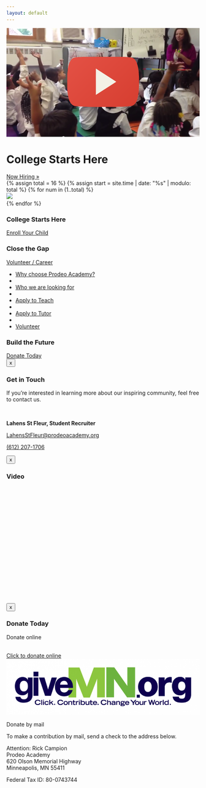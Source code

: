 ```yaml
---
layout: default
---
```


<div class='container'>
    <div class='carousel slide'>
        <div class='carousel-inner'>
            <div class='container'>
                <div class='carousel-caption'>
                    <a id='youtube-link' href='#youtube-modal' data-toggle='modal'>
                        <img class='pull-left' data-position='top' rel='tooltip' src='/assets/youtube.png' title='Watch our video'>
                    </a>
                    <h1>College Starts Here</h1>
                    <a class='btn' href='/get_involved/work_at_prodeo'>Now Hiring &raquo;</a>
                </div>
            </div>
            {% assign total = 16 %}
            {% assign start = site.time | date: "%s" | modulo: total %}
            {% for num in (1..total) %}
                <div class='{% if forloop.index0 == start %} active {% endif %}item'>
                    <img src='/assets/index/{{ num }}.jpg'>
                </div>
            {% endfor %}
        </div>
    </div>
</div>
<div class='container'>
    <div class='row center' id='index'>
        <div class='span4'>
            <div class='hero-unit' id='families'>
                <h3>College Starts Here</h3>
                <div class='btn-group dropup'>
                    <a class='btn btn-large dropdown-toggle' href='/enroll'>
                        Enroll Your Child
                    </a>
                </div>
            </div>
        </div>
        <div class='span4'>
            <div class='hero-unit' id='donors'>
                <h3>Close the Gap</h3>
                <div class='btn-group dropup'>
                    <a class='btn btn-large dropdown-toggle' data-toggle='dropdown' href='#'>
                        Volunteer / Career
                        <span class='caret'></span>
                    </a>
                    <ul class='dropdown-menu'>
                        <li>
                            <a href='/assets/handout_one.pdf' target='_blank'>Why choose Prodeo Academy?</a>
                        </li>
                        <li class='divider'></li>
                        <li>
                            <a href='/assets/handout_four.pdf' target='_blank'>Who we are looking for</a>
                        </li>
                        <li class='divider'></li>
                        <li>
                            <a href='/contact/apply_to_teach'>Apply to Teach</a>
                        </li>
                        <li class='divider'></li>
                        <li>
                            <a href='/contact/apply_to_tutor'>Apply to Tutor</a>
                        </li>
                        <li class='divider'></li>
                        <li>
                            <a href='/contact/volunteer'>Volunteer</a>
                        </li>
                    </ul>
                </div>
            </div>
        </div>
        <div class='span4'>
            <div class='hero-unit' id='tutors'>
                <h3>Build the Future</h3>
                <div class='btn-group dropup'>
                    <a class='btn btn-large' data-toggle='modal' href='#donate'>Donate Today</a>
                </div>
            </div>
        </div>
    </div>
</div>
<div class='modal hide fade' id='stay-in-touch'>
    <div class='modal-header'>
        <button class='close' data-dismiss='modal' type='button'>x</button>
        <h3>Get in Touch</h3>
    </div>
    <div class='modal-body'>
        <p class='lead'>If you’re interested in learning more about our inspiring community, feel free to contact us.</p>
        <br>
        <p>
            <b>Lahens St Fleur, Student Recruiter</b>
        </p>
        <p>
            <a href='mailto:LahensStFleur@prodeoacademy.org'>LahensStFleur@prodeoacademy.org</a>
        </p>
        <p>
            <a href='tel:6122071706'>(612) 207-1706</a>
        </p>
    </div>
</div>
<div class='modal hide fade' id='youtube-modal'>
    <div class='modal-header'>
        <button class='close' data-dismiss='modal' id='stop-video' type='button'>x</button>
        <h3>Video</h3>
    </div>
    <div class='modal-body'>
        <iframe allowfullscreen frameborder='0' height='300px' id='video' ssrc='//www.youtube.com/embed/QmSOaDtUN74?autoplay=1' width='530px'></iframe>
    </div>
</div>
<div class='modal hide fade' id='donate'>
    <div class='modal-header'>
        <button class='close' data-dismiss='modal' id='stop-video' type='button'>x</button>
        <h3>Donate Today</h3>
    </div>
    <div class='modal-body'>
        <div class='row-fluid'>
            <div class='span7'>
                <div id='razoo_donation_widget'>
                    <p class='lead'>Donate online</p>
                    <br>
                    <div class='center'>
                        <a href='http://www.razoo.com/story/Education-Prodeo-Academy' target='_blank'>
                            <span>Click to donate online</span>
                            <img src='/assets/givemn.png'>
                        </a>
                    </div>
                </div>
                <script type='text/javascript'>
                    var r_params = {
                        "title":"Prodeo Academy",
                        "short_description":"Help close the achievement gap in MN! We are thankful for any level of support.",
                        "long_description":"Prodeo Academy is a K-8, free, public charter school in Minneapolis. From the first day of kindergarten, we are preparing our children for college. At Prodeo Academy, every student is engaged in learning. We provide individualized instruction for every child. Excellence is our standard, for both students and teachers. At Prodeo Academy we close the achievement gap by using the best practices in education from the top academic schools in the country. Results matter:   we strive to produce results that are among the highest performing schools in the country. Together with our families, we provide a structure and culture of success.",
                        "color":"#212359",
                        "donation_options": {
                            25: "",
                            50: "",
                            75: "",
                            100: "",
                        },
                        "image":"http://prodeoacademy.org/assets/logo.png"
                    };
                    var r_identifier='Education-Prodeo-Academy';
                </script>
                <script id='razoo_widget_loader_script' src='https://www.razoo.com/javascripts/widget_loader.js' type='text/javascript'></script>
            </div>
            <div class='span5'>
                <p class='lead'>Donate by mail</p>
                <p>To make a contribution by mail, send a check to the address below.</p>
                <p>
                    Attention: Rick Campion
                    <br>
                    Prodeo Academy
                    <br>
                    620 Olson Memorial Highway
                    <br>
                    Minneapolis, MN 55411
                </p>
                <p>Federal Tax ID: 80-0743744</p>
            </div>
        </div>
    </div>
</div>

